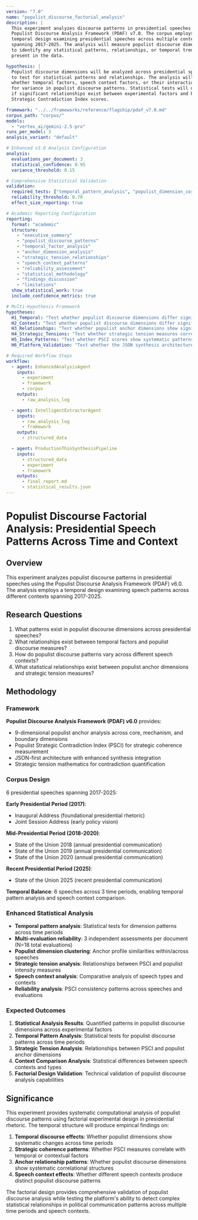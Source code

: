 ```yaml
---
version: "7.0"
name: "populist_discourse_factorial_analysis"
description: |
  This experiment analyzes discourse patterns in presidential speeches using the 
  Populist Discourse Analysis Framework (PDAF) v7.0. The corpus employs a 
  temporal design examining presidential speeches across multiple contexts 
  spanning 2017-2025. The analysis will measure populist discourse dimensions 
  to identify any statistical patterns, relationships, or temporal trends 
  present in the data.

hypothesis: |
  Populist discourse dimensions will be analyzed across presidential speeches 
  to test for statistical patterns and relationships. The analysis will examine 
  whether temporal factors, speech context factors, or their interaction account 
  for variance in populist discourse patterns. Statistical tests will determine 
  if significant relationships exist between experimental factors and Populist 
  Strategic Contradiction Index scores.

framework: "../../frameworks/reference/flagship/pdaf_v7.0.md"
corpus_path: "corpus/"
models:
  - "vertex_ai/gemini-2.5-pro"
runs_per_model: 3
analysis_variant: "default"

# Enhanced v3.0 Analysis Configuration
analysis:
  evaluations_per_document: 3
  statistical_confidence: 0.95
  variance_threshold: 0.15

# Comprehensive Statistical Validation  
validation:
  required_tests: ["temporal_pattern_analysis", "populist_dimension_correlation_matrix", "psci_reliability", "anchor_clustering_analysis", "speech_context_analysis", "tension_pattern_analysis"]
  reliability_threshold: 0.70
  effect_size_reporting: true

# Academic Reporting Configuration
reporting:
  format: "academic"
  structure:
    - "executive_summary"
    - "populist_discourse_patterns"
    - "temporal_factor_analysis"
    - "anchor_dimension_analysis"
    - "strategic_tension_relationships"
    - "speech_context_patterns"
    - "reliability_assessment"
    - "statistical_methodology"
    - "findings_discussion"
    - "limitations"
  show_statistical_work: true
  include_confidence_metrics: true

# Multi-Hypothesis Framework
hypotheses:
  H1_Temporal: "Test whether populist discourse dimensions differ significantly across time periods"
  H2_Context: "Test whether populist discourse dimensions differ significantly between speech contexts"
  H3_Relationships: "Test whether populist anchor dimensions show significant correlational patterns"
  H4_Strategic_Tensions: "Test whether strategic tension measures correlate with populist intensity"
  H5_Index_Patterns: "Test whether PSCI scores show systematic patterns across temporal factors"
  H6_Platform_Validation: "Test whether the JSON synthesis architecture successfully processes populist discourse factorial design with 9-dimensional analysis"

# Required Workflow Steps
workflow:
  - agent: EnhancedAnalysisAgent
    inputs:
      - experiment
      - framework
      - corpus
    outputs:
      - raw_analysis_log

  - agent: IntelligentExtractorAgent
    inputs:
      - raw_analysis_log
      - framework
    outputs:
      - structured_data

  - agent: ProductionThinSynthesisPipeline
    inputs:
      - structured_data
      - experiment
      - framework
    outputs:
      - final_report.md
      - statistical_results.json
---
```


# Populist Discourse Factorial Analysis: Presidential Speech Patterns Across Time and Context

## Overview

This experiment analyzes populist discourse patterns in presidential speeches using the Populist Discourse Analysis Framework (PDAF) v6.0. The analysis employs a temporal design examining speech patterns across different contexts spanning 2017-2025.

## Research Questions

1. What patterns exist in populist discourse dimensions across presidential speeches?
2. What relationships exist between temporal factors and populist discourse measures?
3. How do populist discourse patterns vary across different speech contexts?
4. What statistical relationships exist between populist anchor dimensions and strategic tension measures?

## Methodology

### Framework
**Populist Discourse Analysis Framework (PDAF) v6.0** provides:
- 9-dimensional populist anchor analysis across core, mechanism, and boundary dimensions
- Populist Strategic Contradiction Index (PSCI) for strategic coherence measurement
- JSON-first architecture with enhanced synthesis integration
- Strategic tension mathematics for contradiction quantification

### Corpus Design
6 presidential speeches spanning 2017-2025:

**Early Presidential Period (2017)**:
- Inaugural Address (foundational presidential rhetoric)
- Joint Session Address (early policy vision)

**Mid-Presidential Period (2018-2020)**:
- State of the Union 2018 (annual presidential communication)
- State of the Union 2019 (annual presidential communication)
- State of the Union 2020 (annual presidential communication)

**Recent Presidential Period (2025)**:
- State of the Union 2025 (recent presidential communication)

**Temporal Balance**: 6 speeches across 3 time periods, enabling temporal pattern analysis and speech context comparison.

### Enhanced Statistical Analysis
- **Temporal pattern analysis**: Statistical tests for dimension patterns across time periods
- **Multi-evaluation reliability**: 3 independent assessments per document (N=18 total evaluations)
- **Populist dimension clustering**: Anchor profile similarities within/across speeches
- **Strategic tension analysis**: Relationships between PSCI and populist intensity measures
- **Speech context analysis**: Comparative analysis of speech types and contexts
- **Reliability analysis**: PSCI consistency patterns across speeches and evaluations

### Expected Outcomes
1. **Statistical Analysis Results**: Quantified patterns in populist discourse dimensions across experimental factors
2. **Temporal Pattern Analysis**: Statistical tests for populist discourse patterns across time periods
3. **Strategic Tension Analysis**: Relationships between PSCI and populist anchor dimensions
4. **Context Comparison Analysis**: Statistical differences between speech contexts and types
5. **Factorial Design Validation**: Technical validation of populist discourse analysis capabilities

## Significance

This experiment provides systematic computational analysis of populist discourse patterns using factorial experimental design in presidential rhetoric. The temporal structure will produce empirical findings on:

1. **Temporal discourse effects**: Whether populist dimensions show systematic changes across time periods
2. **Strategic coherence patterns**: Whether PSCI measures correlate with temporal or contextual factors  
3. **Anchor relationship patterns**: Whether populist discourse dimensions show systematic correlational structures
4. **Speech context effects**: Whether different speech contexts produce distinct populist discourse patterns

The factorial design provides comprehensive validation of populist discourse analysis while testing the platform's ability to detect complex statistical relationships in political communication patterns across multiple time periods and speech contexts.